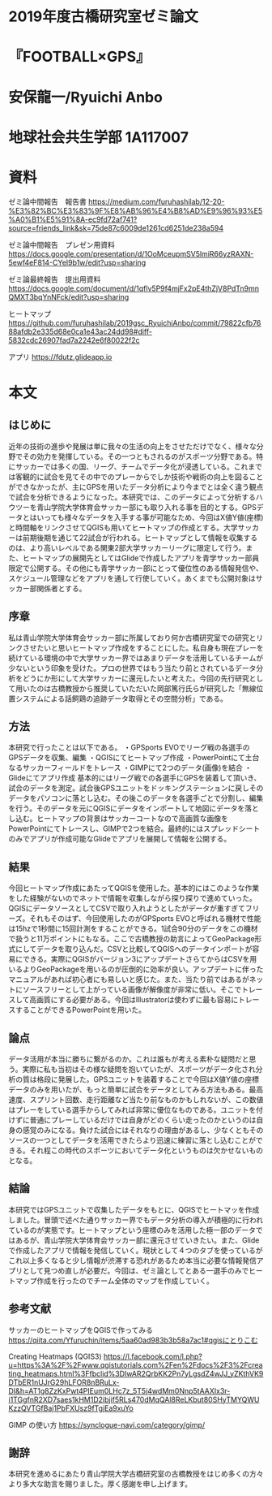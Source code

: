 # 2019年度古橋研究室ゼミ論文
# 『FOOTBALL×GPS』
# 安保龍一/Ryuichi Anbo
# 地球社会共生学部 1A117007
# 資料
ゼミ論中間報告　報告書
https://medium.com/furuhashilab/12-20-%E3%82%BC%E3%83%9F%E8%AB%96%E4%B8%AD%E9%96%93%E5%A0%B1%E5%91%8A-ec9fd72af741?source=friends_link&sk=75de87c6009de1261cd6251de238a594

ゼミ論中間報告　プレゼン用資料
https://docs.google.com/presentation/d/1OoMceupmSV5lmiR66yzRAXN-5ewf4eF814-CYeI9b1w/edit?usp=sharing

ゼミ論最終報告　提出用資料
https://docs.google.com/document/d/1qflv5P9f4mjFx2pE4thZjV8PdTn9mnQMXT3bqYnNFck/edit?usp=sharing

ヒートマップ
https://github.com/furuhashilab/2019gsc_RyuichiAnbo/commit/79822cfb7688afdb2e335d68e0ca1e43ac24dd98#diff-5832cdc26907fad7a2242e6f80022f2c

アプリ
https://fdutz.glideapp.io
# 本文
## はじめに
近年の技術の進歩や発展は単に我々の生活の向上をさせただけでなく、様々な分野でその効力を発揮している。その一つともされるのがスポーツ分野である。特にサッカーでは多くの国、リーグ、チームでデータ化が浸透している。これまでは客観的に試合を見てその中でのプレーからでしか技術や戦術の向上を図ることができなかったが、主にGPSを用いたデータ分析により今までとは全く違う観点で試合を分析できるようになった。本研究では、このデータによって分析するハウツーを青山学院大学体育会サッカー部にも取り入れる事を目的とする。GPSデータとはいっても様々なデータを入手する事が可能なため、今回はX値Y値(座標)と時間軸をリンクさせてQGISも用いてヒートマップの作成とする。大学サッカーは前期後期を通じて22試合が行われる。ヒートマップとして情報を収集するのは、より高いレベルである関東2部大学サッカーリーグに限定して行う。また、ヒートマップの展開先としてはGlideで作成したアプリを青学サッカー部員限定で公開する。その他にも青学サッカー部にとって優位性のある情報発信や、スケジュール管理などをアプリを通して行使していく。あくまでも公開対象はサッカー部関係者とする。
## 序章
私は青山学院大学体育会サッカー部に所属しており何か古橋研究室での研究とリンクさせたいと思いヒートマップ作成をすることにした。私自身も現在プレーを続けている環境の中で大学サッカー界ではあまりデータを活用しているチームが少ないという印象を受けた。プロの世界ではもう当たり前とされているデータ分析をどうにか形にして大学サッカーに還元したいと考えた。今回の先行研究として用いたのは古橋教授から推奨していただいた岡部篤行氏らが研究した「無線位置システムによる話飼鶏の追跡データ取得とその空間分析」である。
## 方法
本研究で行ったことは以下である。
・GPSports EVOでリーグ戦の各選手のGPSデータを収集、編集
・QGISにてヒートマップ作成
・PowerPointにて土台なるサッカーフィールドをトレース
・GIMPにて2つのデータ(画像)を結合
・Glideにてアプリ作成
基本的にはリーグ戦での各選手にGPSを装着して頂いき、試合のデータを測定。試合後GPSユニットをドッキングステーションに戻しそのデータをパソコンに落とし込む。その後このデータを各選手ごとで分割し、編集を行う。そのデータを元にQGISにデータをインポートして地図にデータを落とし込む。ヒートマップの背景はサッカーコートなので高画質な画像をPowerPointにてトレースし、GIMPで2つを結合。最終的にはスプレッドシートのみでアプリが作成可能なGlideでアプリを展開して情報を公開する。
## 結果
今回ヒートマップ作成にあたってQGISを使用した。基本的にはこのような作業をした経験がないのでネットで情報を収集しながら探り探りで進めていった。QGISにデータソースとしてCSVで取り入れようとしたがデータが重すぎてフリーズ。それもそのはず、今回使用したのがGPSports EVOと呼ばれる機材で性能は15hzで1秒間に15回計測をすることができる。1試合90分のデータをこの機材で扱うと11万ポイントにもなる。ここで古橋教授の助言によってGeoPackage形式にしてデータを取り込んだ。CSVと比較してQGISへのデータインポートが容易にできる。実際にQGISがバージョン3にアップデートさらてからはCSVを用いるよりGeoPackageを用いるのが圧倒的に効率が良い。アップデートに伴ったマニュアルがあれば初心者にも易しいと感じた。また、当たり前ではあるがネットにソースフリーとして上がっている画像が解像度が非常に低い。そこでトレースして高画質にする必要がある。今回はIllustratorは使わずに最も容易にトレースすることができるPowerPointを用いた。
## 論点
データ活用が本当に勝ちに繋がるのか。これは誰もが考える素朴な疑問だと思う。実際に私も当初はその様な疑問を抱いていたが、スポーツがデータ化され分析の質は格段に発展した。GPSユニットを装着することで今回はX値Y値の座標データのみを用いたが、もっと簡単に試合をデータとしてみる方法もある。最高速度、スプリント回数、走行距離など当たり前なものかもしれないが、この数値はプレーをしている選手からしてみれば非常に優位なものである。ユニットを付けずに普通にプレーしているだけでは自身がどのくらい走ったのかというのは自身の感覚のみになる。負けた試合にはそれなりの理由があるし、少なくともそのソースの一つとしてデータを活用できたらより迅速に練習に落とし込むことができる。それ程この時代のスポーツにおいてデータ化というものは欠かせないものとなる。
## 結論
本研究ではGPSユニットで収集したデータをもとに、QGISでヒートマッを作成しました。冒頭で述べた通りサッカー界でもデータ分析の導入が積極的に行われているのが実態です。ヒートマップという座標のみを活用した極一部のデータではあるが、青山学院大学体育会サッカー部に還元させていきたい。また、Glideで作成したアプリで情報を発信していく。現状として４つのタブを使っているがこれ以上多くなると少し情報が渋滞する恐れがあるため本当に必要な情報発信アプリとして見つめ直しが必要だ。今回は、ゼミ論としてとある一選手のみでヒートマップ作成を行ったのでチーム全体のマップを作成していく。
## 参考文献
サッカーのヒートマップをQGISで作ってみる
https://qiita.com/Yfuruchin/items/5aa60ad983b3b58a7ac1#qgisにとりこむ

Creating Heatmaps (QGIS3)
https://l.facebook.com/l.php?u=https%3A%2F%2Fwww.qgistutorials.com%2Fen%2Fdocs%2F3%2Fcreating_heatmaps.html%3Ffbclid%3DIwAR2QrbKK2Pn7yLgsdZ4wJJ_yZKthVK9DTbER1nUJrG29hLFOR8nBRuLx-DI&h=AT1g8ZzKxPwt4PIEum0LHc7z_5T5j4wdMm0Nnp5tAAXIx3r-i1TGgfnR2XD7saes1kHM1D2ibjif5RLs470dMqQAl8ReLKbut80SHyTMYQWUKzzQVTGfBaj1PbFXUsz9fTgjEa9xuYo

GIMP の使い方
https://synclogue-navi.com/category/gimp/

## 謝辞
本研究を進めるにあたり青山学院大学古橋研究室の古橋教授をはじめ多くの方々より多大な助言を賜りました。厚く感謝を申し上げます。
